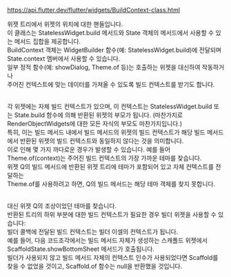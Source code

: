 https://api.flutter.dev/flutter/widgets/BuildContext-class.html

위젯 트리에서 위젯의 위치에 대한 핸들입니다.  
이 클래스는 StatelessWidget.build 메서드와 State 객체의 메서드에서 사용할 수 있는 메서드 집합을 제공합니다.  
BuildContext 객체는 WidgetBuilder 함수(예: StatelessWidget.build)에 전달되며 State.context 멤버에서 사용할 수 있습니다.  
일부 정적 함수(예: showDialog, Theme.of 등)는 호출하는 위젯을 대신하여 작동하거나  
주어진 컨텍스트에 맞는 데이터를 가져올 수 있도록 빌드 컨텍스트를 받기도 합니다.  
</br>

각 위젯에는 자체 빌드 컨텍스트가 있으며, 이 컨텍스트는 StatelessWidget.build 또는 State.build 함수에 의해 반환된 위젯의 부모가 됩니다.
(마찬가지로 RenderObjectWidgets에 대한 모든 자식의 부모도 마찬가지입니다.)  
특히, 이는 빌드 메서드 내에서 빌드 메서드의 위젯의 빌드 컨텍스트가 해당 빌드 메서드에서 반환된 위젯의 빌드 컨텍스트와 동일하지 않다는 것을 의미합니다.  
이로 인해 몇 가지 까다로운 경우가 발생할 수 있습니다. 예를 들어 Theme.of(context)는 주어진 빌드 컨텍스트의 가장 가까운 테마를 찾습니다.  
위젯 Q의 빌드 메서드에 반환된 위젯 트리에 테마가 포함되어 있고 자체 컨텍스트를 전달하는  
Theme.of를 사용하려고 하면, Q의 빌드 메서드는 해당 테마 객체를 찾지 못합니다.  
</br>

대신 위젯 Q의 조상이었던 테마를 찾습니다.  
반환된 트리의 하위 부분에 대한 빌드 컨텍스트가 필요한 경우 빌더 위젯을 사용할 수 있습니다:  
빌더 콜백에 전달된 빌드 컨텍스트는 빌더 이셀의 컨텍스트가 됩니다.  
예를 들어, 다음 코드조각에서는 빌드 메서드 자체가 생성하는 스캐폴드 위젯에서 ScaffoldState.showBottomSheet 메서드가 호출됩니다.  
빌더가 사용되지 않고 빌드 메서드 자체의 컨텍스트 인수가 사용되었다면 Scaffold를 찾을 수 없었을 것이고, Scaffold.of 함수는 null을 반환했을 것입니다.  
</br>
